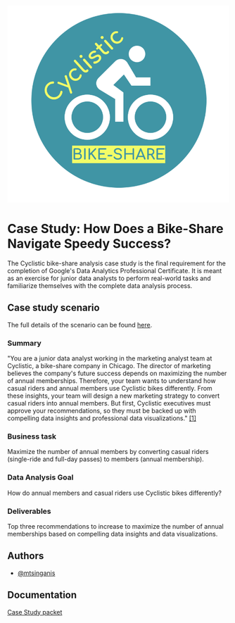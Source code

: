 ![Logo](https://raw.githubusercontent.com/labwilliam/data_analysis_projects/main/cyclistic_bike_share/scripts/logo.png)

# Case Study: How Does a Bike-Share Navigate Speedy Success?

The Cyclistic bike-share analysis case study is the final requirement for the completion of Google's Data Analytics Professional Certificate. It is meant as an exercise for junior data analysts to perform real-world tasks and familiarize themselves with the complete data analysis process.

## Case study scenario

The full details of the scenario can be found [here](https://d3c33hcgiwev3.cloudfront.net/aacF81H_TsWnBfNR_x7FIg_36299b28fa0c4a5aba836111daad12f1_DAC8-Case-Study-1.pdf?Expires=1669334400&Signature=FZKGH7If4pzvACh9TVFbJHSZPJDwM24uRyXawlx6esW5U5GjQL6lWvzNONpfUYfXFYjg-SA5SQcZyx-GZk3ToQME3PNDff5DSCa0hY8HvO1ZZc6exeWIaVXR3vWfgwEzQOYrBa5-QYoAYnJZNLl1Q3KS9lXRDcs7XUfFMGwb0uA_&Key-Pair-Id=APKAJLTNE6QMUY6HBC5A).

### Summary

"You are a junior data analyst working in the marketing analyst team at Cyclistic, a bike-share company in Chicago. The director of marketing believes the company's future success depends on maximizing the number of annual memberships. Therefore, your team wants to understand how casual riders and annual members use Cyclistic bikes differently. From these insights, your team will design a new marketing strategy to convert casual riders into annual members. But first, Cyclistic executives must approve your recommendations, so they must be backed up with compelling data insights and professional data visualizations." [[1]](#Documentation)

### Business task

Maximize the number of annual members by converting casual riders (single-ride and full-day passes) to members (annual membership).

### Data Analysis Goal

How do annual members and casual riders use Cyclistic bikes differently?

### Deliverables

Top three recommendations to increase to maximize the number of annual memberships based on compelling data insights and data visualizations. 

## Authors

-   [\@mtsinganis](https://www.github.com/mtsinganis)

## Documentation

[Case Study packet](https://d3c33hcgiwev3.cloudfront.net/aacF81H_TsWnBfNR_x7FIg_36299b28fa0c4a5aba836111daad12f1_DAC8-Case-Study-1.pdf?Expires=1669334400&Signature=FZKGH7If4pzvACh9TVFbJHSZPJDwM24uRyXawlx6esW5U5GjQL6lWvzNONpfUYfXFYjg-SA5SQcZyx-GZk3ToQME3PNDff5DSCa0hY8HvO1ZZc6exeWIaVXR3vWfgwEzQOYrBa5-QYoAYnJZNLl1Q3KS9lXRDcs7XUfFMGwb0uA_&Key-Pair-Id=APKAJLTNE6QMUY6HBC5A)
